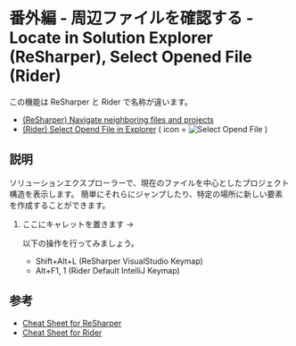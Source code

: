 ﻿# 番外編 - 周辺ファイルを確認する - Locate in Solution Explorer (ReSharper), Select Opened File (Rider)

この機能は ReSharper と Rider で名称が違います。

- [(ReSharper) Navigate neighboring files and projects](https://www.jetbrains.com/help/resharper/Navigation_and_Search__Context_Dependent_Navigation.html#navigating-neighboring-files)
- [(Rider) Select Opend File in Explorer](https://www.jetbrains.com/help/rider/Project_Tool_Window.html#title_bar_buttons)
  ( icon = ![Select Opend File](https://resources.jetbrains.com/help/img/rider/2021.1/icons.general.locate_dark.svg "Select Opend File") )


## 説明

ソリューションエクスプローラーで、現在のファイルを中心としたプロジェクト構造を表示します。
簡単にそれらにジャンプしたり、特定の場所に新しい要素を作成することができます。

1. ここにキャレットを置きます →

   以下の操作を行ってみましょう。

    - <shortcut id="Locate in Solution Explorer">Shift+Alt+L (ReSharper VisualStudio Keymap)</shortcut>
    - <shortcut id="Select Opened File">         Alt+F1, 1   (Rider Default IntelliJ Keymap)</shortcut>


## 参考

- [Cheat Sheet for ReSharper](https://www.jetbrains.com/resharper/docs/ReSharper_DefaultKeymap_VSscheme.pdf)
- [Cheat Sheet for Rider](https://resources.jetbrains.com/storage/products/rider/docs/Rider_ReSharper_win_shortcuts.pdf)
